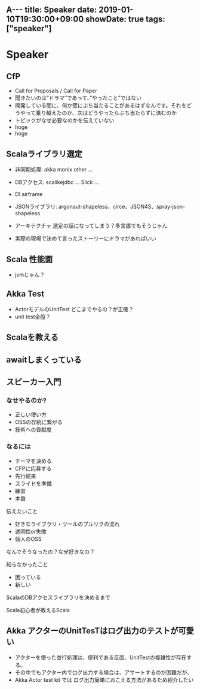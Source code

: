 A---
title: Speaker
date: 2019-01-10T19:30:00+09:00
showDate: true
tags: ["speaker"]
---

# Speaker
## CfP
- Call for Proposals / Call for Paper
- 聞きたいのは”ドラマ”であって、”やったこと”ではない
- 開発している間に、何か壁にぶち当たることがあるはずなんです。それをどうやって乗り越えたのか、次はどうやったらぶち当たらずに済むのか
- トピックがなぜ必要なのかを伝えていない
- hoge
- hoge

## Scalaライブラリ選定
- 非同期処理: akka monix other ...
- DBアクセス: scalikejdbc ... Slick ...
- DI airframe
- JSONライブラリ: argonaut-shapeless、circe、JSON4S、spray-json-shapeless

- アーキテクチャ 選定の話になってしまう？多言語でもそうじゃん
- 実際の現場で決めて言ったストーリーにドラマがあればいい

## Scala 性能面
- jvmじゃん？

## Akka Test
- ActorモデルのUnitTest どこまでやるの？が正確？
- unit test全般？

## Scalaを教える

## awaitしまくっている

## スピーカー入門
### なせやるのか?
- 正しい使い方
- OSSの存続に繋がる
- 技術への貢献度

### なるには
- テーマを決める
- CFPに応募する
- 先行結果
- スライドを準備
- 練習
- 本番

伝えたいこと
- 好きなライブラリ・ツールのプルリクの流れ
- 透明性or失敗
- 個人のOSS

なんでそうなったの？なぜ好きなの？

知らなかったこと
- 困っている
- 新しい

ScalaのDBアクセスライブラリを決めるまで  

Scala初心者が教えるScala  

## Akka アクターのUnitTesTはログ出力のテストが可愛い  
- アクターを使った並行処理は、便利である反面、UnitTestの複雑性が存在する。
- その中でもアクター内でログ出力する場合は、アサートするのが困難だが、
- Akka Actor test kit では ログ出力簡単におこえる方法があるため紹介したい
